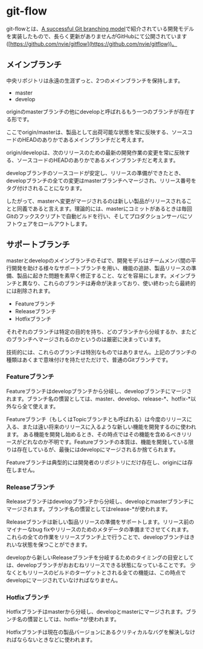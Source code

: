 # git-flow
git-flowとは、[A successful Git branching model](http://nvie.com/posts/a-successful-git-branching-model/)で紹介されている開発モデルを実装したもので、長らく更新がありませんがGitHubにて公開されています([https://github.com/nvie/gitflow](https://github.com/nvie/gitflow))。

## メインブランチ
中央リポジトリは永遠の生涯ずっと、2つのメインブランチを保持します。

- master
- develop

originのmasterブランチの他にdevelopと呼ばれるもう一つのブランチが存在する形です。

ここでorigin/masterは、製品として出荷可能な状態を常に反映する、ソースコードのHEADのありかであるメインブランチだと考えます。

origin/developは、次のリリースのための最新の開発作業の変更を常に反映する、ソースコードのHEADのありかであるメインブランチだと考えます。

developブランチのソースコードが安定し、リリースの準備ができたとき、developブランチの全ての変更はmasterブランチへマージされ、リリース番号をタグ付けされることになります。

したがって、masterへ変更がマージされるのは新しい製品がリリースされることと同義であると言えます。理論的には、masterにコミットがあるときは毎回Gitのフックスクリプトで自動ビルドを行い、そしてプロダクションサーバにソフトウェアをロールアウトします。

## サポートブランチ
masterとdevelopのメインブランチのそばで、開発モデルはチームメンバ間の平行開発を助ける様々なサポートブランチを用い、機能の追跡、製品リリースの準備、製品に起きた問題を素早く修正すること、などを容易にします。メインブランチと異なり、これらのブランチは寿命が決まっており、使い終わったら最終的には削除されます。

- Featureブランチ
- Releaseブランチ
- Hotfixブランチ

それぞれのブランチは特定の目的を持ち、どのブランチから分岐するか、またどのブランチへマージされるのかというのは厳密に決まっています。

技術的には、これらのブランチは特別なものではありません。上記のブランチの種類はあくまで意味付けを持たせただけで、普通のGitブランチです。

### Featureブランチ
Featureブランチはdevelopブランチから分岐し、developブランチにマージされます。ブランチ名の慣習としては、master、develop、release-\*、hotfix-\*以外なら全て使えます。

Featureブランチ（もしくはTopicブランチとも呼ばれる）は今度のリリースに入る、または遠い将来のリリースに入るような新しい機能を開発するのに使われます。
ある機能を開発し始めるとき、その時点ではその機能を含めるべきリリースがどれなのか不明です。Featureブランチの本質は、機能を開発している限りは存在しているが、最後にはdevelopにマージされるか捨てられます。

Featureブランチは典型的には開発者のリポジトリにだけ存在し、originには存在しません。

### Releaseブランチ
Releaseブランチはdevelopブランチから分岐し、developとmasterブランチにマージされます。ブランチ名の慣習としてはrelease-\*が使われます。

Releaseブランチは新しい製品リリースの準備をサポートします。リリース前のマイナーなbug fixやリリースのためのメタデータの準備までさせてくれます。これらの全ての作業をリリースブランチ上で行うことで、developブランチはきれいな状態を保つことができます。

developから新しいReleaseブランチを分岐するためのタイミングの目安としては、developブランチがおおむねリリースできる状態になっていることです。
少なくともリリースのビルドのターゲットとされる全ての機能は、この時点でdevelopにマージされていなければなりません。

### Hotfixブランチ
Hotfixブランチはmasterから分岐し、developとmasterにマージされます。ブランチ名の慣習としては、hotfix-\*が使われます。

Hotfixブランチは現在の製品バージョンにあるクリティカルなバグを解決しなければならないときなどに使われます。
